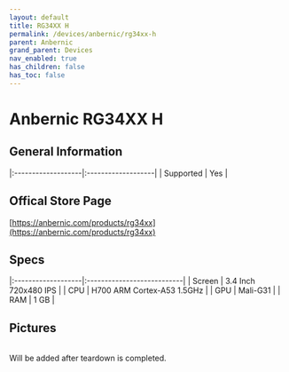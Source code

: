 ```yaml
---
layout: default
title: RG34XX H
permalink: /devices/anbernic/rg34xx-h
parent: Anbernic
grand_parent: Devices
nav_enabled: true
has_children: false
has_toc: false
---
```


# Anbernic RG34XX H

## General Information

|:-------------------|:-------------------|
| Supported | Yes |

## Offical Store Page

[https://anbernic.com/products/rg34xx](https://anbernic.com/products/rg34xx)

## Specs

|:-------------------|:---------------------------|
| Screen | 3.4 Inch 720x480 IPS |
| CPU | H700 ARM Cortex-A53 1.5GHz |
| GPU | Mali-G31 |
| RAM | 1 GB |

## Pictures

|                                                  |
|:------------------------------------------------:|

Will be added after teardown is completed.